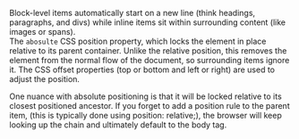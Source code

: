 Block-level items automatically start on a new line (think headings, paragraphs, and divs) while inline items sit within surrounding content (like images or spans).   
The ``` abosulte ``` CSS position property, which locks the element in place relative to its parent container. Unlike the relative position, this removes the element from the normal flow of the document, so surrounding items ignore it. The CSS offset properties (top or bottom and left or right) are used to adjust the position.    

One nuance with absolute positioning is that it will be locked relative to its closest positioned ancestor. If you forget to add a position rule to the parent item, (this is typically done using position: relative;), the browser will keep looking up the chain and ultimately default to the body tag.
